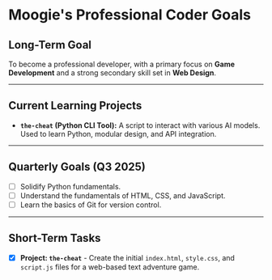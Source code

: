 # Moogie's Professional Coder Goals

## Long-Term Goal

To become a professional developer, with a primary focus on **Game Development** and a strong secondary skill set in **Web Design**.

---

## Current Learning Projects

*   **`the-cheat` (Python CLI Tool):** A script to interact with various AI models. Used to learn Python, modular design, and API integration.

---

## Quarterly Goals (Q3 2025)

*   [ ] Solidify Python fundamentals.
*   [ ] Understand the fundamentals of HTML, CSS, and JavaScript.
*   [ ] Learn the basics of Git for version control.

---

## Short-Term Tasks

*   [x] **Project: `the-cheat`** - Create the initial `index.html`, `style.css`, and `script.js` files for a web-based text adventure game.
